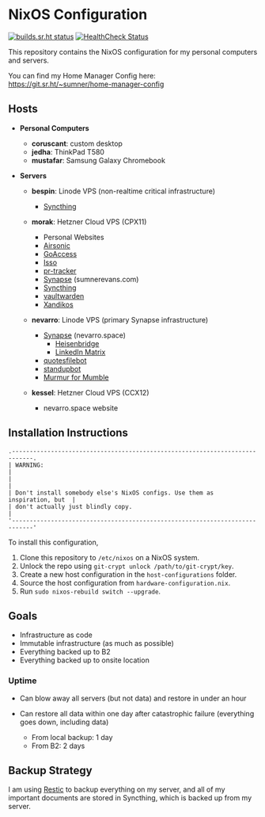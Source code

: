 # NixOS Configuration

[![builds.sr.ht status](https://builds.sr.ht/~sumner/nixos-configuration/commits/.build.yml.svg)](https://builds.sr.ht/~sumner/nixos-configuration/commits/.build.yml)
[![HealthCheck Status](https://healthchecks.io/badge/b8bf9b9d-b4bb-4c92-b546-1c69a0/BpOIMYGi.svg)](https://healthchecks.io/projects/8384107b-0803-48b3-bd99-7702d1214ca5/checks/)

This repository contains the NixOS configuration for my personal computers and
servers.

You can find my Home Manager Config here:
https://git.sr.ht/~sumner/home-manager-config

## Hosts

* **Personal Computers**

  * **coruscant**: custom desktop
  * **jedha**: ThinkPad T580
  * **mustafar**: Samsung Galaxy Chromebook

* **Servers**

  * **bespin**: Linode VPS (non-realtime critical infrastructure)
    * [Syncthing](https://syncthing.net)

  * **morak**: Hetzner Cloud VPS (CPX11)
    * Personal Websites
    * [Airsonic](https://airsonic.github.io)
    * [GoAccess](https://goaccess.io/)
    * [Isso](https://posativ.org/isso/)
    * [pr-tracker](https://git.sr.ht/~sumner/pr-tracker)
    * [Synapse](https://github.com/matrix-org/synapse) (sumnerevans.com)
    * [Syncthing](https://syncthing.net)
    * [vaultwarden](https://github.com/dani-garcia/vaultwarden)
    * [Xandikos](https://www.xandikos.org/)

  * **nevarro**: Linode VPS (primary Synapse infrastructure)
    * [Synapse](https://github.com/matrix-org/synapse) (nevarro.space)
      * [Heisenbridge](https://github.com/hifi/heisenbridge)
      * [LinkedIn Matrix](https://gitlab.com/beeper/linkedin)
    * [quotesfilebot](https://gitlab.com/jrrobel/quotes-file-bot)
    * [standupbot](https://sr.ht/~sumner/standupbot)
    * [Murmur for Mumble](https://www.mumble.info/)

  * **kessel**: Hetzner Cloud VPS (CCX12)
    * nevarro.space website

## Installation Instructions

```
.----------------------------------------------------------------------------.
| WARNING:                                                                   |
|                                                                            |
| Don't install somebody else's NixOS configs. Use them as inspiration, but  |
| don't actually just blindly copy.                                          |
'----------------------------------------------------------------------------'
```

To install this configuration,

1. Clone this repository to `/etc/nixos` on a NixOS system.
2. Unlock the repo using `git-crypt unlock /path/to/git-crypt/key`.
3. Create a new host configuration in the `host-configurations` folder.
4. Source the host configuration from `hardware-configuration.nix`.
5. Run `sudo nixos-rebuild switch --upgrade`.

## Goals

* Infrastructure as code
* Immutable infrastructure (as much as possible)
* Everything backed up to B2
* Everything backed up to onsite location

### Uptime

* Can blow away all servers (but not data) and restore in under an hour
* Can restore all data within one day after catastrophic failure (everything
  goes down, including data)

  * From local backup: 1 day
  * From B2: 2 days

## Backup Strategy

I am using [Restic](https://github.com/restic/restic) to backup everything on my
server, and all of my important documents are stored in Syncthing, which is
backed up from my server.
